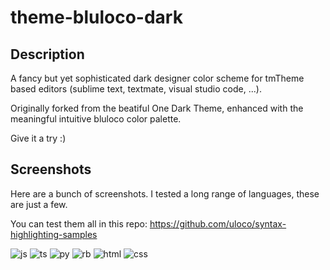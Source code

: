 # theme-bluloco-dark

## Description
A fancy but yet sophisticated dark designer color scheme for tmTheme based editors (sublime text, textmate, visual studio code, ...).

Originally forked from the beatiful One Dark Theme, enhanced with the meaningful intuitive bluloco color palette.

Give it a try :)

## Screenshots
Here are a bunch of screenshots.
I tested a long range of languages, these are just a few.

You can test them all in this repo: https://github.com/uloco/syntax-highlighting-samples

![js](https://raw.githubusercontent.com/uloco/theme-bluloco-dark/master/screenshots/js.png)
![ts](https://raw.githubusercontent.com/uloco/theme-bluloco-dark/master/screenshots/ts.png)
![py](https://raw.githubusercontent.com/uloco/theme-bluloco-dark/master/screenshots/py.png)
![rb](https://raw.githubusercontent.com/uloco/theme-bluloco-dark/master/screenshots/rb.png)
![html](https://raw.githubusercontent.com/uloco/theme-bluloco-dark/master/screenshots/html.png)
![css](https://raw.githubusercontent.com/uloco/theme-bluloco-dark/master/screenshots/css.png)
